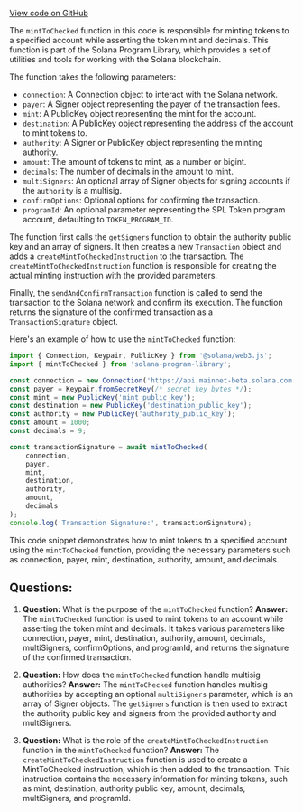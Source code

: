 [View code on GitHub](https://github.com/solana-labs/solana-program-library/token/js/src/actions/mintToChecked.ts)

The `mintToChecked` function in this code is responsible for minting tokens to a specified account while asserting the token mint and decimals. This function is part of the Solana Program Library, which provides a set of utilities and tools for working with the Solana blockchain.

The function takes the following parameters:

- `connection`: A Connection object to interact with the Solana network.
- `payer`: A Signer object representing the payer of the transaction fees.
- `mint`: A PublicKey object representing the mint for the account.
- `destination`: A PublicKey object representing the address of the account to mint tokens to.
- `authority`: A Signer or PublicKey object representing the minting authority.
- `amount`: The amount of tokens to mint, as a number or bigint.
- `decimals`: The number of decimals in the amount to mint.
- `multiSigners`: An optional array of Signer objects for signing accounts if the `authority` is a multisig.
- `confirmOptions`: Optional options for confirming the transaction.
- `programId`: An optional parameter representing the SPL Token program account, defaulting to `TOKEN_PROGRAM_ID`.

The function first calls the `getSigners` function to obtain the authority public key and an array of signers. It then creates a new `Transaction` object and adds a `createMintToCheckedInstruction` to the transaction. The `createMintToCheckedInstruction` function is responsible for creating the actual minting instruction with the provided parameters.

Finally, the `sendAndConfirmTransaction` function is called to send the transaction to the Solana network and confirm its execution. The function returns the signature of the confirmed transaction as a `TransactionSignature` object.

Here's an example of how to use the `mintToChecked` function:

```javascript
import { Connection, Keypair, PublicKey } from '@solana/web3.js';
import { mintToChecked } from 'solana-program-library';

const connection = new Connection('https://api.mainnet-beta.solana.com');
const payer = Keypair.fromSecretKey(/* secret key bytes */);
const mint = new PublicKey('mint_public_key');
const destination = new PublicKey('destination_public_key');
const authority = new PublicKey('authority_public_key');
const amount = 1000;
const decimals = 9;

const transactionSignature = await mintToChecked(
    connection,
    payer,
    mint,
    destination,
    authority,
    amount,
    decimals
);
console.log('Transaction Signature:', transactionSignature);
```

This code snippet demonstrates how to mint tokens to a specified account using the `mintToChecked` function, providing the necessary parameters such as connection, payer, mint, destination, authority, amount, and decimals.
## Questions: 
 1. **Question:** What is the purpose of the `mintToChecked` function?
   **Answer:** The `mintToChecked` function is used to mint tokens to an account while asserting the token mint and decimals. It takes various parameters like connection, payer, mint, destination, authority, amount, decimals, multiSigners, confirmOptions, and programId, and returns the signature of the confirmed transaction.

2. **Question:** How does the `mintToChecked` function handle multisig authorities?
   **Answer:** The `mintToChecked` function handles multisig authorities by accepting an optional `multiSigners` parameter, which is an array of Signer objects. The `getSigners` function is then used to extract the authority public key and signers from the provided authority and multiSigners.

3. **Question:** What is the role of the `createMintToCheckedInstruction` function in the `mintToChecked` function?
   **Answer:** The `createMintToCheckedInstruction` function is used to create a MintToChecked instruction, which is then added to the transaction. This instruction contains the necessary information for minting tokens, such as mint, destination, authority public key, amount, decimals, multiSigners, and programId.